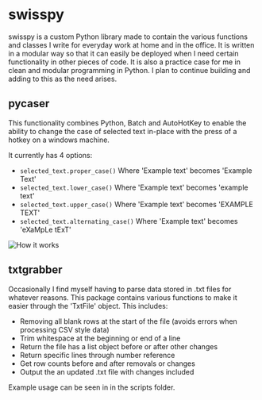# swisspy

swisspy is a custom Python library made to contain the various functions and classes I write for everyday work at home and in the office. It is written in a modular way so that it can easily be deployed when I need certain functionality in other pieces of code. It is also a practice case for me in clean and modular programming in Python. I plan to continue building and adding to this as the need arises.

## pycaser

This functionality combines Python, Batch and AutoHotKey to enable the ability to change the case of selected text in-place with the press of a hotkey on a windows machine.

It currently has 4 options:

- `selected_text.proper_case()` Where 'Example text' becomes 'Example Text'
- `selected_text.lower_case()` Where 'Example text' becomes 'example text'
- `selected_text.upper_case()` Where 'Example text' becomes 'EXAMPLE TEXT'
- `selected_text.alternating_case()` Where 'Example text' becomes 'eXaMpLe tExT'

![How it works](https://i.imgur.com/91Llxy3.gif)


## txtgrabber

Occasionally I find myself having to parse data stored in .txt files for whatever reasons. This package contains various functions to make it easier through the 'TxtFile' object. This includes:

- Removing all blank rows at the start of the file (avoids errors when processing CSV style data)
- Trim whitespace at the beginning or end of a line
- Return the file has a list object before or after other changes
- Return specific lines through number reference
- Get row counts before and after removals or changes
- Output the an updated .txt file with changes included

Example usage can be seen in in the scripts folder.